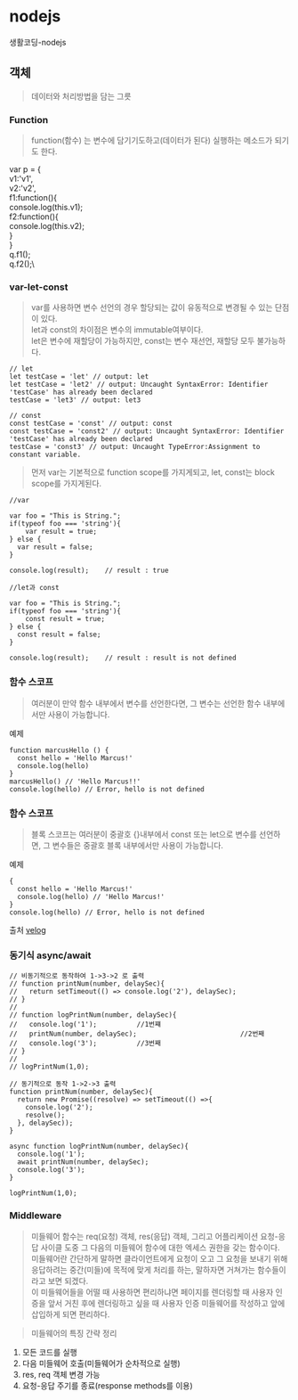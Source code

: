 # nodejs
생활코딩-nodejs

## 객체
> 데이터와 처리방법을 담는 그릇

### Function
> function(함수) 는 변수에 담기기도하고(데이터가 된다) 실행하는 메소드가 되기도 한다.

var p = {\
  v1:'v1',\
  v2:'v2',\
  f1:function(){\
    console.log(this.v1);\
  f2:function(){\
    console.log(this.v2);\
    }\
 }\
 q.f1();\
 q.f2();\
 
 ### var-let-const
 
 > var를 사용하면 변수 선언의 경우 할당되는 값이 유동적으로 변경될 수 있는 단점이 있다.\
 > let과 const의 차이점은 변수의 immutable여부이다.\
   let은 변수에 재할당이 가능하지만, const는 변수 재선언, 재할당 모두 불가능하다.

```
// let
let testCase = 'let' // output: let
let testCase = 'let2' // output: Uncaught SyntaxError: Identifier 'testCase' has already been declared
testCase = 'let3' // output: let3
```

```
// const
const testCase = 'const' // output: const
const testCase = 'const2' // output: Uncaught SyntaxError: Identifier 'testCase' has already been declared
testCase = 'const3' // output: Uncaught TypeError:Assignment to constant variable.
```

> 먼저 var는 기본적으로 function scope를 가지게되고, let, const는 block scope를 가지게된다.
```
//var

var foo = "This is String.";
if(typeof foo === 'string'){
	var result = true;
} else {
  var result = false;
}

console.log(result);    // result : true
```

```
//let과 const

var foo = "This is String.";
if(typeof foo === 'string'){
	const result = true;
} else {
  const result = false;
}

console.log(result);    // result : result is not defined
```

### 함수 스코프
> 여러분이 만약 함수 내부에서 변수를 선언한다면, 그 변수는 선언한 함수 내부에서만 사용이 가능합니다.

예제
```
function marcusHello () {
  const hello = 'Hello Marcus!'
  console.log(hello)
}
marcusHello() // 'Hello Marcus!!'
console.log(hello) // Error, hello is not defined
```
### 함수 스코프
> 블록 스코프는 여러분이 중괄호 {}내부에서 const 또는 let으로 변수를 선언하면, 그 변수들은 중괄호 블록 내부에서만 사용이 가능합니다.

예제
```
{
  const hello = 'Hello Marcus!'
  console.log(hello) // 'Hello Marcus!'
}
console.log(hello) // Error, hello is not defined
```

출처
[velog](https://velog.io/@marcus/%EC%9E%90%EB%B0%94%EC%8A%A4%ED%81%AC%EB%A6%BD%ED%8A%B8-%EC%8A%A4%EC%BD%94%ED%94%84)

### 동기식 async/await 
```
// 비동기적으로 동작하여 1->3->2 로 출력
// function printNum(number, delaySec){
//   return setTimeout(() => console.log('2'), delaySec);
// }
//
// function logPrintNum(number, delaySec){
//   console.log('1');          //1번쨰
//   printNum(number, delaySec);                          //2번째
//   console.log('3');          //3번째
// }
//
// logPrintNum(1,0);

// 동기적으로 동작 1->2->3 출력
function printNum(number, delaySec){
  return new Promise((resolve) => setTimeout(() =>{
    console.log('2');
    resolve();
  }, delaySec));
}

async function logPrintNum(number, delaySec){
  console.log('1');
  await printNum(number, delaySec);
  console.log('3');
}

logPrintNum(1,0);
```

### Middleware
> 미들웨어 함수는 req(요청) 객체, res(응답) 객체, 그리고 어플리케이션 요청-응답 사이클 도중 그 다음의 미들웨어 함수에 대한 엑세스 권한을 갖는 함수이다.\
  미들웨어란 간단하게 말하면 클라이언트에게 요청이 오고 그 요청을 보내기 위해 응답하려는 중간(미들)에 목적에 맞게 처리를 하는, 말하자면 거쳐가는 함수들이라고 보면 되겠다.\
  이 미들웨어들을 어떨 때 사용하면 편리하냐면 페이지를 렌더링할 때 사용자 인증을 앞서 거친 후에 렌더링하고 싶을 때 사용자 인증 미들웨어를 작성하고 앞에 삽입하게 되면 편리하다.
  
> 미들웨어의 특징 간략 정리
1. 모든 코드를 실행
2. 다음 미들웨어 호출(미들웨어가 순차적으로 실행)
3. res, req 객체 변경 가능
4. 요청-응답 주기를 종료(response methods를 이용)

